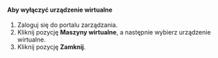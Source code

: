 #### <a name="to-shut-down-a-virtual-device"></a>Aby wyłączyć urządzenie wirtualne
1. Zaloguj się do portalu zarządzania.
2. Kliknij pozycję **Maszyny wirtualne**, a następnie wybierz urządzenie wirtualne.
3. Kliknij pozycję **Zamknij**.



<!--HONumber=Nov16_HO2-->



